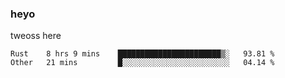 ### heyo
tweoss here

<!--START_SECTION:waka-->

```text
Rust    8 hrs 9 mins    ███████████████████████▒░   93.81 %
Other   21 mins         █░░░░░░░░░░░░░░░░░░░░░░░░   04.14 %
```

<!--END_SECTION:waka-->

<!--
**Tweoss/tweoss** is a ✨ _special_ ✨ repository because its `README.md` (this file) appears on your GitHub profile.

Here are some ideas to get you started:

- 🔭 I’m currently working on ...
- 🌱 I’m currently learning ...
- 👯 I’m looking to collaborate on ...
- 🤔 I’m looking for help with ...
- 💬 Ask me about ...
- 📫 How to reach me: ...
- 😄 Pronouns: ...
- ⚡ Fun fact: ...
-->
